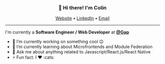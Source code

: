 
<h3 align="center">👋 Hi there! I'm Colin</h3>
<p align="center">
  <a href="https://colinfran.com">Website</a> •
  <a href="https://linkedin.com/in/colinfranceschini">LinkedIn</a> •
  <a href="mailto:colin.franceschini@gmail.com">Email</a>
</p>

---

I'm currently a **Software Engineer / Web Developer** at **[@Gap](https://www.gap.com)**  <br />

- 🔭 I’m currently working on something cool :wink:
- 🌱 I’m currently learning about Microfrontends and Module Federation
- 💬 Ask me about anything related to Javascript/React.js/React Native
- ⚡ Fun fact: I :heart: :cats: